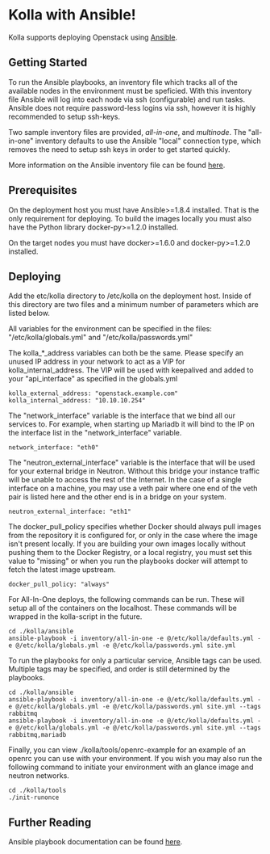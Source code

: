 Kolla with Ansible!
============================

Kolla supports deploying Openstack using [Ansible][].

[Ansible]: https://docs.ansible.com


Getting Started
---------------

To run the Ansible playbooks, an inventory file which tracks all of the
available nodes in the environment must be speficied. With this inventory file
Ansible will log into each node via ssh (configurable) and run tasks. Ansible
does not require password-less logins via ssh, however it is highly recommended
to setup ssh-keys.

Two sample inventory files are provided, *all-in-one*, and *multinode*. The
"all-in-one" inventory defaults to use the Ansible "local" connection type,
which removes the need to setup ssh keys in order to get started quickly.

More information on the Ansible inventory file can be found [here][].

[here]: https://docs.ansible.com/intro_inventory.html

Prerequisites
-------------

On the deployment host you must have Ansible>=1.8.4 installed. That is the only
requirement for deploying. To build the images locally you must also have the
Python library docker-py>=1.2.0 installed.

On the target nodes you must have docker>=1.6.0 and docker-py>=1.2.0 installed.

Deploying
---------

Add the etc/kolla directory to /etc/kolla on the deployment host. Inside of
this directory are two files and a minimum number of parameters which are
listed below.

All variables for the environment can be specified in the files:
"/etc/kolla/globals.yml" and "/etc/kolla/passwords.yml"

The kolla_*_address variables can both be the same. Please specify an unused IP
address in your network to act as a VIP for kolla_internal_address. The VIP will
be used with keepalived and added to your "api_interface" as specified in the
globals.yml

    kolla_external_address: "openstack.example.com"
    kolla_internal_address: "10.10.10.254"

The "network_interface" variable is the interface that we bind all our services
to. For example, when starting up Mariadb it will bind to the IP on the
interface list in the "network_interface" variable.

    network_interface: "eth0"

The "neutron_external_interface" variable is the interface that will be used for
your external bridge in Neutron. Without this bridge your instance traffic will
be unable to access the rest of the Internet. In the case of a single interface
on a machine, you may use a veth pair where one end of the veth pair is listed
here and the other end is in a bridge on your system.

    neutron_external_interface: "eth1"

The docker_pull_policy specifies whether Docker should always pull images from
the repository it is configured for, or only in the case where the image isn't
present locally. If you are building your own images locally without pushing
them to the Docker Registry, or a local registry, you must set this value to
"missing" or when you run the playbooks docker will attempt to fetch the latest
image upstream.

    docker_pull_policy: "always"

For All-In-One deploys, the following commands can be run. These will setup all
of the containers on the localhost. These commands will be wrapped in the
kolla-script in the future.

    cd ./kolla/ansible
    ansible-playbook -i inventory/all-in-one -e @/etc/kolla/defaults.yml -e @/etc/kolla/globals.yml -e @/etc/kolla/passwords.yml site.yml

To run the playbooks for only a particular service, Ansible tags can be used.
Multiple tags may be specified, and order is still determined by the playbooks.

    cd ./kolla/ansible
    ansible-playbook -i inventory/all-in-one -e @/etc/kolla/defaults.yml -e @/etc/kolla/globals.yml -e @/etc/kolla/passwords.yml site.yml --tags rabbitmq
    ansible-playbook -i inventory/all-in-one -e @/etc/kolla/defaults.yml -e @/etc/kolla/globals.yml -e @/etc/kolla/passwords.yml site.yml --tags rabbitmq,mariadb

Finally, you can view ./kolla/tools/openrc-example for an example of an openrc
you can use with your environment. If you wish you may also run the following
command to initiate your environment with an glance image and neutron networks.

    cd ./kolla/tools
    ./init-runonce

Further Reading
---------------

Ansible playbook documentation can be found [here][].

[here]: http://docs.ansible.com/playbooks.html
